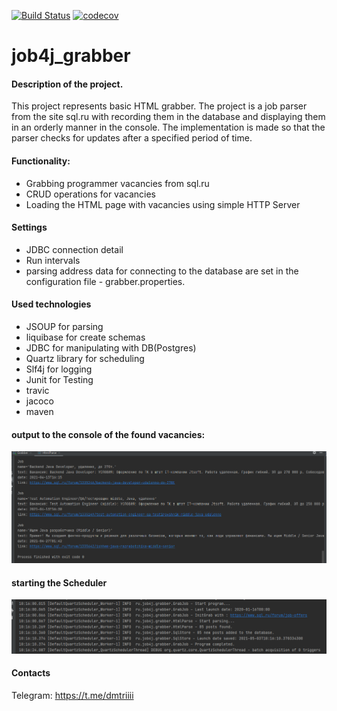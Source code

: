 [![Build Status](https://travis-ci.org/dmitriyermoshin19/job4j_grabber.svg?branch=master)](https://travis-ci.org/dmitriyermoshin19/job4j_grabber)
[![codecov](https://codecov.io/gh/dmitriyermoshin19/job4j_grabber/branch/master/graph/badge.svg)](https://codecov.io/gh/dmitriyermoshin19/job4j_grabber)
# job4j_grabber

#### Description of the project.
This project represents basic HTML grabber. The project is a job parser from the site sql.ru with recording them in the database and displaying them in an orderly manner in the console. The implementation is made so that the parser checks for updates after a specified period of time.

#### Functionality:
- Grabbing programmer vacancies from sql.ru
- CRUD operations for vacancies
- Loading the HTML page with vacancies using simple HTTP Server

#### Settings
- JDBC connection detail
- Run intervals
- parsing address data for connecting to the database are set in the configuration file - grabber.properties.

#### Used technologies
- JSOUP for parsing
- liquibase for create schemas  
- JDBC for manipulating with DB(Postgres)
- Quartz library for scheduling 
- Slf4j for logging
- Junit for Testing
- travic
- jacoco
- maven

#### output to the console of the found vacancies:

![GitHub Logo](images/Grabber.png)

#### starting the Scheduler

![GitHub Logo](images/Scheduler.png)

#### Contacts
Telegram: https://t.me/dmtriiii